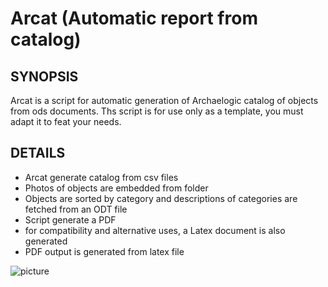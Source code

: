 # Arcat (Automatic report from catalog)

## SYNOPSIS

Arcat is a script for automatic generation of Archaelogic catalog of objects from ods documents. 
Ths script is for use only as a template, you must adapt it to feat your needs.

## DETAILS
* Arcat generate catalog from csv files
* Photos of objects are embedded from folder
* Objects are sorted by category and descriptions of categories are fetched from an ODT file
* Script generate a PDF
* for compatibility and alternative uses, a Latex document is also generated
* PDF output is generated from latex file

![picture](https://github.com/Raiden1024/Arcat/tree/main/assets/Capture.png)


